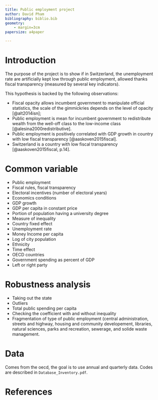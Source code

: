 ```yaml
---
title: Public employment project
author: David Pham
bibliography: biblio.bib
geometry:
    - margin=3cm
papersize: a4paper

---
```


<!-- pandoc -s -S  --number-sections --table-of-contents --biblio biblio.bib --csl chicago-author-date.csl  public_employment_notes.md -o public_employment_notes.pdf -->
<!-- \bibliography{biblio.bib} -->

# Introduction

The purpose of the project is to show if in Switzerland, the unemployment rate
are artificially kept low through public employment, allowed thanks fiscal
transparency (measured by several key indicators).

This hypothesis is backed by the following observations:

* Fiscal opacity allows incumbent government to manipulate official statistics,
  the scale of the gimmickries depends on the level of opacity [@alt2014isn];
* Public employment is mean for incumbent government to redistribute wealth from
  the well-off class to the low-income class [@alesina2000redistributive].
* Public employment is positively correlated with GDP growth in country with low
  fiscal transparency [@aaskoven2015fiscal].
* Switzerland is a country with low fiscal transparency
  [@aaskoven2015fiscal, p.14].

# Common variable

+ Public employment
+ Fiscal rules, fiscal transparency
+ Electoral incentives (number of electoral years)
+ Economics conditions
+ GDP growth
+ GDP per capita in constant price
+ Portion of population having a university degree 
+ Measure of inequality
+ Country fixed effect
+ Unemployment rate
+ Money Income per capita
+ Log of city population
+ Ethnicity
+ Time effect
+ OECD countries
+ Government spending as percent of GDP
+ Left or right party

# Robustness analysis

* Taking out the state
* Outliers
* Total public spending per capita
* Checking the coefficient with and without inequality
* Fragmentation of type of public employment (central administration, streets
  and highway, housing and community developement, libraries, natural sciences,
  parks and recreation, sewerage, and solide waste management.

# Data

Comes from the oecd, the goal is to use annual and quarterly data. Codes are
described in `Database_Inventory.pdf`.

# References

